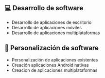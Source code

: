 ## 💻 Desarrollo de software
- Desarrollo de aplicaciones de escritorio
- Desarrollo de aplicaciones móviles
- Desarrollo de aplicaciones multiplataformas

## 🔧 Personalización de software
- Personalización de aplicaciones existentes
- Creación aplicaciones Android nativas
- Creacion de aplicaciones multiplataformas
